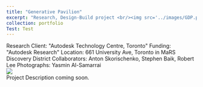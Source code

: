 ```yaml
---
title: "Generative Pavilion"
excerpt: "Research, Design-Build project <br/><img src='../images/GDP.png'>"
collection: portfolio
Test: Test
---
```

Research Client: "Autodesk Technology Centre, Toronto"
Funding: "Autodesk Research"
Location: 661 University Ave, Toronto in MaRS Discovery District
Collaborators: Anton Skorischenko, Stephen Baik, Robert Lee
Photographs: Yasmin Al-Samarrai
<br/>
<img src='/design/images/GDP.png'>
<br/>
Project Description coming soon.
